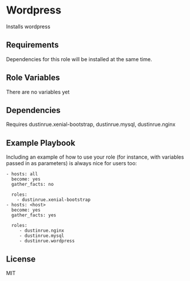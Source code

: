Wordpress
=========

Installs wordpress

Requirements
------------

Dependencies for this role will be installed at the same time.

Role Variables
--------------

There are no variables yet

Dependencies
------------

Requires dustinrue.xenial-bootstrap, dustinrue.mysql, dustinrue.nginx

Example Playbook
----------------

Including an example of how to use your role (for instance, with variables passed in as parameters) is always nice for users too:

    - hosts: all
      become: yes
      gather_facts: no

      roles:
        - dustinrue.xenial-bootstrap
    - hosts: <host>
      become: yes
      gather_facts: yes

      roles:  
         - dustinrue.nginx
         - dustinrue.mysql
         - dustinrue.wordpress

License
-------

MIT

